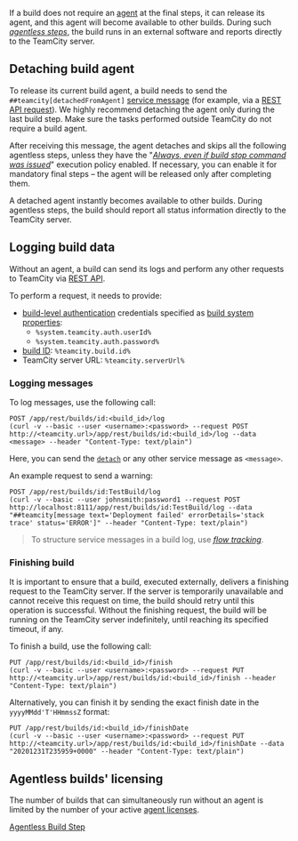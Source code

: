 [//]: # (title: Detaching Build from Agent)
[//]: # (auxiliary-id: Detaching Build from Agent)

If a build does not require an [agent](build-agent.md) at the final steps, it can release its agent, and this agent will become available to other builds. During such [_agentless steps_](agentless-build-step.md), the build runs in an external software and reports directly to the TeamCity server.

## Detaching build agent

To release its current build agent, a build needs to send the `##teamcity[detachedFromAgent]` [service message](service-messages.md) (for example, via a [REST API request](#Logging+messages)). We highly recommend detaching the agent only during the last build step. Make sure the tasks performed outside TeamCity do not require a build agent.

After receiving this message, the agent detaches and skips all the following agentless steps, unless they have the "[_Always, even if build stop command was issued_](configuring-build-steps.md#Execution+policy)" execution policy enabled. If necessary, you can enable it for mandatory final steps – the agent will be released only after completing them.
                        
A detached agent instantly becomes available to other builds. During agentless steps, the build should report all status information directly to the TeamCity server.

## Logging build data

Without an agent, a build can send its logs and perform any other requests to TeamCity via [REST API](rest-api.md).

To perform a request, it needs to provide:

* [build-level authentication](artifact-dependencies.md#Build-level+authentication) credentials specified as [build system properties](configuring-build-parameters.md):
   * `%system.teamcity.auth.userId%`
   * `%system.teamcity.auth.password%`
* [build ID](working-with-build-results.md#Internal+Build+ID): `%teamcity.build.id%`
* TeamCity server URL: `%teamcity.serverUrl%`

### Logging messages

To log messages, use the following call:

```shell script
POST /app/rest/builds/id:<build_id>/log 
(curl -v --basic --user <username>:<password> --request POST http://<teamcity.url>/app/rest/builds/id:<build_id>/log --data <message> --header "Content-Type: text/plain")
```

Here, you can send the [`detach`](#Detaching+build+agent) or any other service message as `<message>`.

An example request to send a warning:

```shell script
POST /app/rest/builds/id:TestBuild/log 
(curl -v --basic --user johnsmith:password1 --request POST http://localhost:8111/app/rest/builds/id:TestBuild/log --data "##teamcity[message text='Deployment failed' errorDetails='stack trace' status='ERROR']" --header "Content-Type: text/plain")
```

>To structure service messages in a build log, use [_flow tracking_](service-messages.md#Message+FlowId).

### Finishing build

It is important to ensure that a build, executed externally, delivers a finishing request to the TeamCity server. If the server is temporarily unavailable and cannot receive this request on time, the build should retry until this operation is successful. Without the finishing request, the build will be running on the TeamCity server indefinitely, until reaching its specified timeout, if any.

To finish a build, use the following call:

```shell script
PUT /app/rest/builds/id:<build_id>/finish
(curl -v --basic --user <username>:<password> --request PUT http://<teamcity.url>/app/rest/builds/id:<build_id>/finish --header "Content-Type: text/plain")
```

Alternatively, you can finish it by sending the exact finish date in the `yyyyMMdd'T'HHmmssZ` format:

```shell script
PUT /app/rest/builds/id:<build_id>/finishDate
(curl -v --basic --user <username>:<password> --request PUT http://<teamcity.url>/app/rest/builds/id:<build_id>/finishDate --data "20201231T235959+0000" --header "Content-Type: text/plain")
```

<anchor name="agentless-licensing"/>

## Agentless builds' licensing

The number of builds that can simultaneously run without an agent is limited by the number of your active [agent licenses](licensing-policy.md#Number+of+Agents).

<seealso>
        <category ref="concepts">
            <a href="agentless-build-step.md">Agentless Build Step</a>
        </category>
</seealso>

